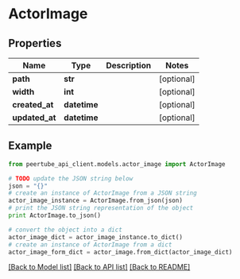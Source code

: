 # ActorImage


## Properties
Name | Type | Description | Notes
------------ | ------------- | ------------- | -------------
**path** | **str** |  | [optional] 
**width** | **int** |  | [optional] 
**created_at** | **datetime** |  | [optional] 
**updated_at** | **datetime** |  | [optional] 

## Example

```python
from peertube_api_client.models.actor_image import ActorImage

# TODO update the JSON string below
json = "{}"
# create an instance of ActorImage from a JSON string
actor_image_instance = ActorImage.from_json(json)
# print the JSON string representation of the object
print ActorImage.to_json()

# convert the object into a dict
actor_image_dict = actor_image_instance.to_dict()
# create an instance of ActorImage from a dict
actor_image_form_dict = actor_image.from_dict(actor_image_dict)
```
[[Back to Model list]](../README.md#documentation-for-models) [[Back to API list]](../README.md#documentation-for-api-endpoints) [[Back to README]](../README.md)


